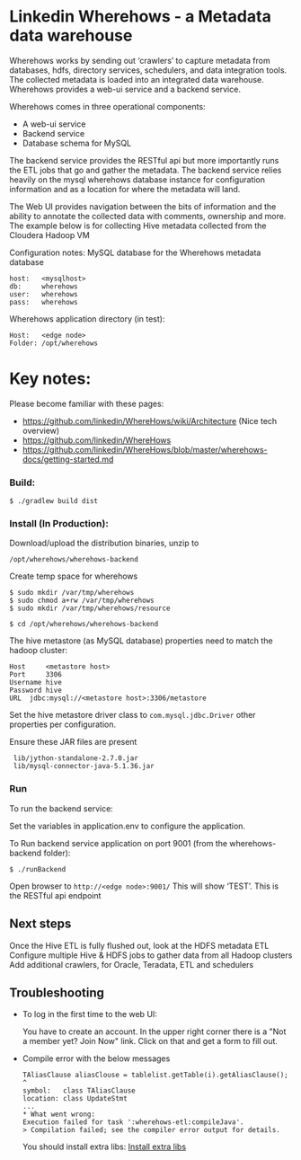 # Linkedin Wherehows - a Metadata data warehouse

Wherehows works by sending out ‘crawlers’ to capture metadata from databases, hdfs, directory services, schedulers, and data integration tools. The collected metadata is loaded into an integrated data warehouse. Wherehows provides a web-ui service and a backend service.

Wherehows comes in three operational components:
- A web-ui service
- Backend service
- Database schema for MySQL

The backend service provides the RESTful api but more importantly runs the ETL jobs that go and gather the metadata. The backend service relies heavily on the mysql wherehows database instance for configuration information and as a location for where the metadata will land.

The Web UI provides navigation between the bits of information and the ability to annotate the collected data with comments, ownership and more. The example below is for collecting Hive metadata collected from the Cloudera Hadoop VM


Configuration notes:
MySQL database for the Wherehows metadata database
```
host:	<mysqlhost>
db:     wherehows
user:	wherehows
pass:	wherehows
```
Wherehows application directory (in test):
```
Host:	<edge node>
Folder:	/opt/wherehows
```

# Key notes:

Please become familiar with these pages:
- https://github.com/linkedin/WhereHows/wiki/Architecture (Nice tech overview)
- https://github.com/linkedin/WhereHows
- https://github.com/linkedin/WhereHows/blob/master/wherehows-docs/getting-started.md

### Build:
```
$ ./gradlew build dist
```

### Install (In Production):
Download/upload the distribution binaries, unzip to
```
/opt/wherehows/wherehows-backend
```

Create temp space for wherehows
```
$ sudo mkdir /var/tmp/wherehows
$ sudo chmod a+rw /var/tmp/wherehows
$ sudo mkdir /var/tmp/wherehows/resource
```

```
$ cd /opt/wherehows/wherehows-backend
```

The hive metastore (as MySQL database) properties need to match the hadoop cluster:
```
Host	 <metastore host>
Port	 3306
Username hive
Password hive
URL	 jdbc:mysql://<metastore host>:3306/metastore
```
Set the hive metastore driver class to ```com.mysql.jdbc.Driver```
other properties per configuration.

Ensure these JAR files are present
```
 lib/jython-standalone-2.7.0.jar
 lib/mysql-connector-java-5.1.36.jar
```

### Run
To run the backend service:

Set the variables in application.env to configure the application.

To Run backend service application on port 9001 (from the wherehows-backend folder):
```
$ ./runBackend
```

Open browser to ```http://<edge node>:9001/```
This will show ‘TEST’. This is the RESTful api endpoint


## Next steps
Once the Hive ETL is fully flushed out, look at the HDFS metadata ETL
Configure multiple Hive & HDFS jobs to gather data from all Hadoop clusters
Add additional crawlers, for Oracle, Teradata, ETL and schedulers

## Troubleshooting
- To log in the first time to the web UI:

   You have to create an account. In the upper right corner there is a "Not a member yet? Join Now" link. Click on that and get a form to fill out.

- Compile error with the below messages
   ```
   TAliasClause aliasClouse = tablelist.getTable(i).getAliasClause();
   ^
   symbol:   class TAliasClause
   location: class UpdateStmt
   ...
   * What went wrong:
   Execution failed for task ':wherehows-etl:compileJava'.
   > Compilation failed; see the compiler error output for details.
   
   ```
   You should install extra libs:  [Install extra libs](https://github.com/linkedin/WhereHows/tree/master/wherehows-etl/extralibs)
   